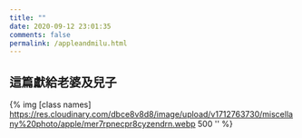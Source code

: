 ```yaml
---
title: ""
date: 2020-09-12 23:01:35
comments: false
permalink: /appleandmilu.html
---
```


<!-- markdownlint-disable MD039 MD033 -->

## 這篇獻給老婆及兒子

{% img [class names] https://res.cloudinary.com/dbce8v8d8/image/upload/v1712763730/miscellany%20photo/apple/mer7rpnecpr8cyzendrn.webp 500 '' %}
